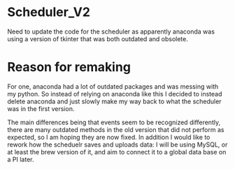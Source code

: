 # Scheduler_V2
Need to update the code for the scheduler as apparently anaconda was using a version of tkinter 
that was both outdated and obsolete. 

# Reason for remaking 
For one, anaconda had a lot of outdated packages and was messing with my python. So instead of
relying on anaconda like this I decided to instead delete anaconda and just slowly make my way back
to what the scheduler was in the first version. 

The main differences being that events seem to be recognized differently, there are many outdated
methods in the old version that did not perform as expected, so I am hoping they are now fixed. In
addition I would like to rework how the scheduelr saves and uploads data: I will be using MySQL, or
at least the brew version of it, and aim to connect it to a global data base on a PI later. 
